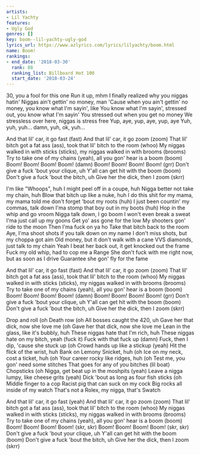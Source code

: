 ```yaml
---
artists:
- Lil Yachty
features:
- Ugly God
genres: []
key: boom--lil-yachty-ugly-god
lyrics_url: https://www.azlyrics.com/lyrics/lilyachty/boom.html
name: Boom!
rankings:
- end_date: '2018-03-30'
  rank: 88
  ranking_list: Billboard Hot 100
  start_date: '2018-03-24'
---
```



30, you a fool for this one
Run it up, mhm
I finally realized why you niggas hatin'
Niggas ain't gettin' no money, man
'Cause when you ain't gettin' no money, you know what I'm sayin', like
You know what I'm sayin', stressed out, you know what I'm sayin'
You stressed out when you get no money
We stressless over here, niggas is stress free
Yup, aye, yup, aye, yup, aye
Yuh, yuh, yuh... damn, yuh, ok, yuh...


And that lil' car, it go fast (fast)
And that lil' car, it go zoom (zoom)
That lil' bitch got a fat ass (ass), took that lil' bitch to the room (whoo)
My niggas walked in with sticks (sticks), my niggas walked in with brooms (brooms)
Try to take one of my chains (yeah), all you gon' hear is a boom (boom)
Boom! Boom!
Boom! Boom! (damn)
Boom! Boom!
Boom! Boom! (grr)
Don't give a fuck 'bout your clique, uh
Y'all can get hit with the boom (boom)
Don't give a fuck 'bout the bitch, uh
Give her the dick, then I zoom (skrr)


I'm like "Whoops", huh
I might peel off in a coupe, huh
Nigga better not take my chain, huh
Blow that bitch up like a nuke, huh
I do this shit for my mama, my mama told me don't forget 'bout my roots (huh)
I just been countin' my commas, talk down I'ma stomp that boy out in my boots (huh)
Hop in the whip and go vroom
Nigga talk down, I go boom
I won't even break a sweat
I'ma just call up my goons
Get yo' ass gone for the low
My shooters gon' ride to the moon
Then I'ma fuck on ya ho
Take that bitch back to the room
Aye, I'ma shoot shots if you talk down on my name
I don't miss shots, but my choppa got aim
Old money, but it don't walk with a cane
VVS diamonds, just talk to my chain
Yeah I beat her back out, it get knocked out the frame
Fuck my old whip, had to cop me a Range
She don't fuck with me right now, but as soon as I drive
Guarantee she gon' fly for the fame


And that lil' car, it go fast (fast)
And that lil' car, it go zoom (zoom)
That lil' bitch got a fat ass (ass), took that lil' bitch to the room (whoo)
My niggas walked in with sticks (sticks), my niggas walked in with brooms (brooms)
Try to take one of my chains (yeah), all you gon' hear is a boom (boom)
Boom! Boom!
Boom! Boom! (damn)
Boom! Boom!
Boom! Boom! (grr)
Don't give a fuck 'bout your clique, uh
Y'all can get hit with the boom (boom)
Don't give a fuck 'bout the bitch, uh
Give her the dick, then I zoom (skrr)

Drop and roll (oh
Death row (oh
All bosses caught the 420, uh
Gave her that dick, now she love me (oh
Gave her that dick, now she love me
Lean in the glass, like it's bubbly, huh
These niggas hate that I'm rich, huh
These niggas hate on my bitch, yeah (fuck it)
Fuck with that fuck up (damn)
Fuck, then I dip, 'cause she stuck up (oh
Crowd hands up like a stickup (yeah)
Hit the flick of the wrist, huh
Bank on Lemony Snicket, huh (oh
Ice on my neck, cost a ticket, huh (oh
Your career rocky like ridges, huh (oh
Test me, you gon' need some stitches
That goes for any of you bitches (lil boat)
Chopsticks (oh
Nigga, get beat up in the moshpits (yeah)
Leave a nigga lumpy, like cheese grits (yeah)
Dick 'bout as long as four fish sticks (oh
Middle finger to a cop
Racist pig that can suck on my cock
Big rocks all inside of my watch
That's not a Rolex, my nigga, that's Swatch

And that lil' car, it go fast (yeah)
And that lil' car, it go zoom (zoom)
That lil' bitch got a fat ass (ass), took that lil' bitch to the room (whoo)
My niggas walked in with sticks (sticks), my niggas walked in with brooms (brooms)
Try to take one of my chains (yeah), all you gon' hear is a boom (boom)
Boom! Boom!
Boom! Boom! (skr, skr)
Boom! Boom!
Boom! Boom! (skr, skr)
Don't give a fuck 'bout your clique, uh
Y'all can get hit with the boom (boom)
Don't give a fuck 'bout the bitch, uh
Give her the dick, then I zoom (skrr)



